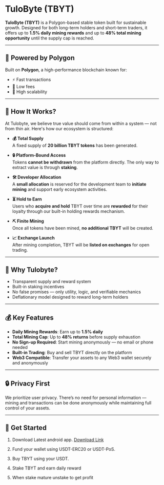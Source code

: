 # TuloByte (TBYT)

**TuloByte (TBYT)** is a Polygon-based stable token built for sustainable growth. Designed for both long-term holders and short-term traders, it offers up to **1.5% daily mining rewards** and up to **48% total mining opportunity** until the supply cap is reached.

---

## 🔗 Powered by Polygon

Built on **Polygon**, a high-performance blockchain known for:
- ⚡ Fast transactions  
- 💸 Low fees  
- 🚀 High scalability

---

## 🔗 How It Works?

At Tulobyte, we believe true value should come from within a system — not from thin air. Here's how our ecosystem is structured:

- **💰 Total Supply**  
  A fixed supply of **20 billion TBYT tokens** has been generated.

- **🔒 Platform-Bound Access**  
  Tokens **cannot be withdrawn** from the platform directly. The only way to extract value is through **staking**.

- **🛠️ Developer Allocation**  
  A **small allocation** is reserved for the development team to **initiate mining** and support early ecosystem activities.

- **⏳ Hold to Earn**  
  Users who **acquire and hold** TBYT over time are **rewarded** for their loyalty through our built-in holding rewards mechanism.

- **⛏️ Finite Mining**  
  Once all tokens have been mined, **no additional TBYT** will be created.

- **📈 Exchange Launch**  
  After mining completion, TBYT will be **listed on exchanges** for open trading.

---

## 🧠 Why Tulobyte?

- Transparent supply and reward system
- Built-in staking incentives
- No false promises — only utility, logic, and verifiable mechanics
- Deflationary model designed to reward long-term holders

---

## 💰 Key Features

- **Daily Mining Rewards**: Earn up to **1.5% daily**
- **Total Mining Cap**: Up to **48% returns** before supply exhaustion
- **No Sign-up Required**: Start mining anonymously — no email or phone needed
- **Built-in Trading**: Buy and sell TBYT directly on the platform
- **Web3 Compatible**: Transfer your assets to any Web3 wallet securely and anonymously

---

## 🔒 Privacy First

We prioritize user privacy. There’s no need for personal information — mining and transactions can be done anonymously while maintaining full control of your assets.

---

## 🚀 Get Started

1. Download Latest android app. [Download Link](https://github.com/tulobyteofficial/tbyt/raw/refs/heads/main/res/app-release.apk)

2. Fund your wallet using USDT-ERC20 or USDT-PoS.
3. Buy TBYT using your USDT.
4. Stake TBYT and earn daily reward
5. When stake mature unstake to get profit


